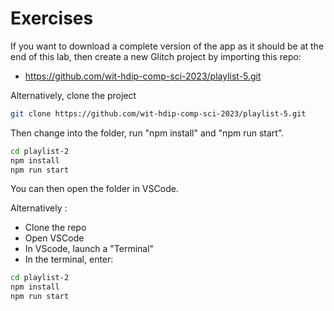 # Exercises 

If you want to download a complete version of the app as it should be at the end of this lab, then create a new Glitch project by importing this repo:

- <https://github.com/wit-hdip-comp-sci-2023/playlist-5.git>

Alternatively, clone the project

~~~bash
git clone https://github.com/wit-hdip-comp-sci-2023/playlist-5.git
~~~

Then change into the folder, run "npm install" and "npm run start".

~~~bash
cd playlist-2
npm install
npm run start
~~~

You can then open the folder in VSCode. 

Alternatively :

- Clone the repo
- Open VSCode
- In VScode, launch a "Terminal"
- In the terminal, enter:

~~~bash
cd playlist-2
npm install
npm run start
~~~


